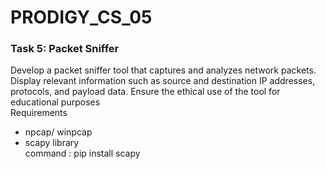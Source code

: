 # PRODIGY_CS_05
### Task 5: Packet Sniffer<br>
Develop a packet sniffer tool that captures and analyzes network packets. Display relevant information such as source and destination IP addresses, protocols, and payload data. Ensure the ethical use of the tool for educational purposes<br>
Requirements
<br>
* npcap/ winpcap<br>
* scapy library<br>
command : pip install scapy
